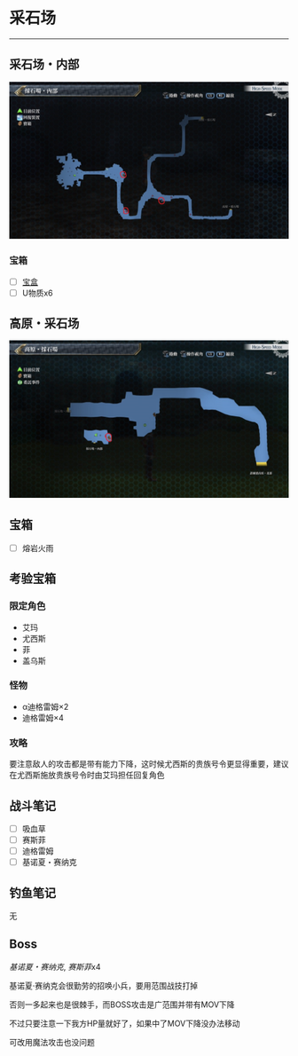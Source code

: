 # 采石场

---

## 采石场・内部

![采石场・内部](../images/map_采石场1.jpg)

### 宝箱

- [ ]  [宝盒](/game/TheLegendOfHeroes/SenNoKiseki2/quartz/宝盒.md#宝盒)
- [ ]  U物质x6

## 高原・采石场

![高原・采石场](../images/map_采石场2.jpg)


## 宝箱

- [ ]  熔岩火雨

## 考验宝箱

### 限定角色

- 艾玛
- 尤西斯
- 菲
- 盖乌斯

### 怪物

- α迪格雷姆×2
- 迪格雷姆×4

### 攻略

要注意敌人的攻击都是带有能力下降，这时候尤西斯的贵族号令更显得重要，建议在尤西斯施放贵族号令时由艾玛担任回复角色

## 战斗笔记

- [ ] 吸血草
- [ ] 赛斯菲
- [ ] 迪格雷姆
- [ ] 基诺夏・赛纳克

## 钓鱼笔记

无

## Boss

*基诺夏・赛纳克*, *赛斯菲*x4

基诺夏‧赛纳克会很勤劳的招唤小兵，要用范围战技打掉

否则一多起来也是很棘手，而BOSS攻击是广范围并带有MOV下降

不过只要注意一下我方HP量就好了，如果中了MOV下降没办法移动

可改用魔法攻击也没问题